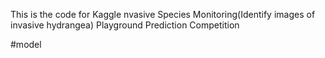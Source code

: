 This is the code for Kaggle nvasive Species Monitoring(Identify images of invasive hydrangea) Playground Prediction Competition

#model



